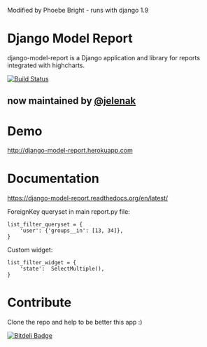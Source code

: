  
Modified by Phoebe Bright - runs with django 1.9

Django Model Report
===================

django-model-report is a Django application and library for reports integrated with highcharts.


[![Build Status](https://travis-ci.org/juanpex/django-model-report.png)](https://travis-ci.org/juanpex/django-model-report)

now maintained by  [@jelenak](https://github.com/jelenak "@jelenak")
--------------------------------------------------------------------

Demo
====

http://django-model-report.herokuapp.com


Documentation
=============

https://django-model-report.readthedocs.org/en/latest/

ForeignKey queryset in main report.py file:

    list_filter_queryset = {
        'user': {'groups__in': [13, 34]},
    }

Custom widget:

    list_filter_widget = {
        'state':  SelectMultiple(),
    }

Contribute
==========

Clone the repo and help to be better this app :)


[![Bitdeli Badge](https://d2weczhvl823v0.cloudfront.net/juanpex/django-model-report/trend.png)](https://bitdeli.com/free "Bitdeli Badge")

